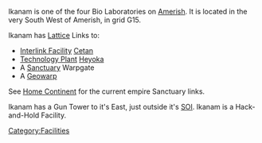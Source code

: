 Ikanam is one of the four Bio Laboratories on
[Amerish](Amerish.md "wikilink"). It is located in the very South West of
Amerish, in grid G15.

Ikanam has [Lattice](Lattice.md "wikilink") Links to:

- [Interlink Facility](Interlink_Facility.md "wikilink")
  [Cetan](Cetan.md "wikilink")
- [Technology Plant](Technology_Plant.md "wikilink")
  [Heyoka](Heyoka.md "wikilink")
- A [Sanctuary](Sanctuary.md "wikilink") Warpgate
- A [Geowarp](Geowarp.md "wikilink")

See [Home Continent](Home_Continent.md "wikilink") for the current empire
Sanctuary links.

Ikanam has a Gun Tower to it's East, just outside it's
[SOI](SOI.md "wikilink"). Ikanam is a Hack-and-Hold Facility.

[Category:Facilities](Category:Facilities.md "wikilink")
